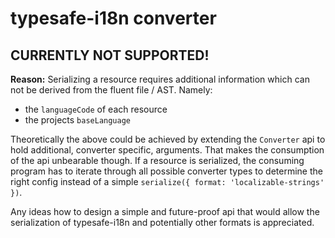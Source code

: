 # typesafe-i18n converter

## CURRENTLY NOT SUPPORTED!

**Reason:**
Serializing a resource requires additional information which can not be derived from the fluent file / AST. Namely:

- the `languageCode` of each resource
- the projects `baseLanguage`

Theoretically the above could be achieved by extending the `Converter` api to hold additional, converter specific, arguments.
That makes the consumption of the api unbearable though. If a resource is serialized, the consuming program has to iterate through
all possible converter types to determine the right config instead of a simple `serialize({ format: 'localizable-strings' })`.

Any ideas how to design a simple and future-proof api that would allow the serialization of typesafe-i18n and potentially
other formats is appreciated.
